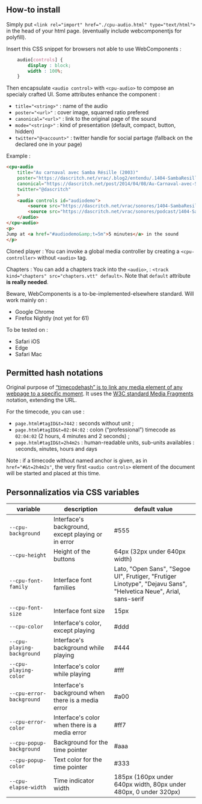 How-to install
--------------

Simply put `<link rel="import" href="./cpu-audio.html" type="text/html">` in the head of your html page. (eventually include webcomponentjs for polyfill).

Insert this CSS snippet for browsers not able to use WebComponents :

```css
    audio[controls] {
        display : block;
        width : 100%;
    }
```

Then encapsulate `<audio control>` with `<cpu-audio>` to compose an specialy crafted UI. Some attributes enhance the component :

* `title="<string>"` : name of the audio 
* `poster="<url>"` : cover image, squarred ratio prefered
* `canonical="<url>"` : link to the original page of the sound
* `mode="<string>"` : kind of presentation (default, compact, button, hidden)
* `twitter="@<account>"` : twitter handle for social partage (fallback on the declared one in your page)

Example : 

<!--
```
<custom-element-demo>
  <template>
    <link rel="import" href="cpu-audio.html">
    <next-code-block></next-code-block>
  </template>
</custom-element-demo>
```
-->
```html
<cpu-audio 
    title="Au carnaval avec Samba Résille (2003)"
    poster="https://dascritch.net/vrac/.blog2/entendu/.1404-SambaResille_m.jpg"
    canonical="https://dascritch.net/post/2014/04/08/Au-Carnaval-avec-Samba-R%C3%A9sille"
    twitter="@dascritch"
    >
    <audio controls id="audiodemo">
        <source src="https://dascritch.net/vrac/sonores/1404-SambaResille2003.mp3" type="audio/ogg">
        <source src="https://dascritch.net/vrac/sonores/podcast/1404-SambaResille2003.mp3" type="audio/mpeg">
    </audio>
</cpu-audio>
<p>
Jump at <a href="#audiodemo&amp;t=5m">5 minutes</a> in the sound
</p>

```


Cloned player : You can invoke a global media controller by creating a `<cpu-controller>` without `<audio>` tag.

Chapters : You can add a chapters track into the `<audio>`, : `<track kind="chapters" src="chapters.vtt" default>`. Note that `default` attribute **is really needed**.

Beware, WebComponents is a to-be-implemented-elsewhere standard. Will work mainly on : 

* Google Chrome
* Firefox Nightly (not yet for 61)

To be tested on :

* Safari iOS
* Edge
* Safari Mac



Permitted hash notations
------------------------

Original purpose of [“timecodehash” is to link any media element of any webpage to a specific moment](https://github.com/dascritch/timecodehash). It uses the [W3C standard Media Fragments](https://www.w3.org/TR/media-frags/) notation, extending the URL. 

For the timecode, you can use :

* `page.html#tagID&t=7442` : seconds without unit ;
* `page.html#tagID&t=02:04:02` : colon (“professional”) timecode as `02:04:02` (2 hours, 4 minutes and 2 seconds) ;
* `page.html#tagID&t=2h4m2s` : human-readable units, sub-units availables : `s`econds, `m`inutes, `h`ours and `d`ays

Note : if a timecode without named anchor is given, as in `href="#&t=2h4m2s"`, the very first `<audio controls>` element of the document will be started and placed at this time.

Personnalizatios via CSS variables
----------------------------------

variable | description | default value 
--|--|--
`--cpu-background` | Interface's background, except playing or in error | #555
`--cpu-height` | Height of the buttons | 64px (32px under 640px width)
`--cpu-font-family` | Interface font families | Lato, "Open Sans", "Segoe UI", Frutiger, "Frutiger Linotype", "Dejavu Sans", "Helvetica Neue", Arial, sans-serif
`--cpu-font-size` | Interface font size | 15px
`--cpu-color` | Interface's color, except playing | #ddd
`--cpu-playing-background` | Interface's background while playing | #444
`--cpu-playing-color` | Interface's color while playing | #fff
`--cpu-error-background` | Interface's background when there is a media error | #a00
`--cpu-error-color` | Interface's color when there is a media error | #ff7
`--cpu-popup-background` | Background for the time pointer | #aaa
`--cpu-popup-color` | Text color for the time pointer | #333
`--cpu-elapse-width` | Time indicator width | 185px (160px under 640px width, 80px under 480px, 0 under 320px)

